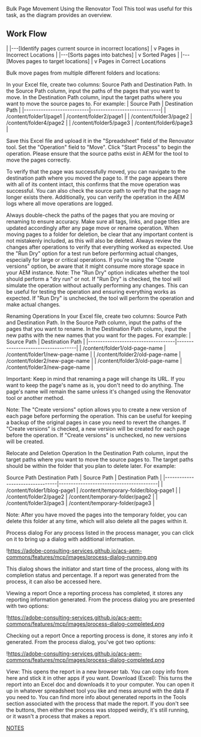 Bulk Page Movement Using the Renovator Tool
This tool was useful for this task, as the diagram provides an overview.

## Work Flow

|
|---[Identify pages current source in incorrect locations]
|
v
Pages in Incorrect Locations
|
|---[Sorts pages into batches]
|
v
Sorted Pages
|
|---[Moves pages to target locations]
|
v
Pages in Correct Locations

Bulk move pages from multiple different folders and locations:

In your Excel file, create two columns: Source Path and Destination Path.
In the Source Path column, input the paths of the pages that you want to move.
In the Destination Path column, input the target paths where you want to move the source pages to. For example:
| Source Path | Destination Path |
|---------------------------|-----------------------------|
| /content/folder1/page1 | /content/folder2/page1 |
| /content/folder3/page2 | /content/folder4/page2 |
| /content/folder5/page3 | /content/folder6/page3 |

Save this Excel file and upload it in the "Spreadsheet" field of the Renovator tool.
Set the "Operation" field to "Move".
Click "Start Process" to begin the operation.
Please ensure that the source paths exist in AEM for the tool to move the pages correctly.

To verify that the page was successfully moved, you can navigate to the destination path where you moved the page to. If the page appears there with all of its content intact, this confirms that the move operation was successful. You can also check the source path to verify that the page no longer exists there. Additionally, you can verify the operation in the AEM logs where all move operations are logged.

Always double-check the paths of the pages that you are moving or renaming to ensure accuracy.
Make sure all tags, links, and page titles are updated accordingly after any page move or rename operation.
When moving pages to a folder for deletion, be clear that any important content is not mistakenly included, as this will also be deleted.
Always review the changes after operations to verify that everything worked as expected.
Use the "Run Dry" option for a test run before performing actual changes, especially for large or critical operations.
If you're using the "Create versions" option, be aware that it might consume more storage space in your AEM instance.
Note: The "Run Dry" option indicates whether the tool should perform a "dry run" or not. If "Run Dry" is checked, the tool will simulate the operation without actually performing any changes. This can be useful for testing the operation and ensuring everything works as expected. If "Run Dry" is unchecked, the tool will perform the operation and make actual changes.

Renaming Operations
In your Excel file, create two columns: Source Path and Destination Path.
In the Source Path column, input the paths of the pages that you want to rename.
In the Destination Path column, input the new paths with the new names that you want for the pages. For example:
| Source Path | Destination Path |
|------------------------------------|------------------------------------|
| /content/folder1/old-page-name | /content/folder1/new-page-name |
| /content/folder2/old-page-name | /content/folder2/new-page-name |
| /content/folder3/old-page-name | /content/folder3/new-page-name |

Important: Keep in mind that renaming a page will change its URL. If you want to keep the page's name as is, you don't need to do anything. The page's name will remain the same unless it's changed using the Renovator tool or another method.

Note: The "Create versions" option allows you to create a new version of each page before performing the operation. This can be useful for keeping a backup of the original pages in case you need to revert the changes. If "Create versions" is checked, a new version will be created for each page before the operation. If "Create versions" is unchecked, no new versions will be created.

Relocate and Deletion Operation
In the Destination Path column, input the target paths where you want to move the source pages to. The target paths should be within the folder that you plan to delete later. For example:

Source Path Destination Path
| Source Path | Destination Path |
|---------------------------------|-----------------------------------------|
| /content/folder1/blog-page1 | /content/temporary-folder/blog-page1 |
| /content/folder2/page2 | /content/temporary-folder/page2 |
| /content/folder3/page3 | /content/temporary-folder/page3 |

Note: After you have moved the pages into the temporary folder, you can delete this folder at any time, which will also delete all the pages within it.

Process dialog
For any process listed in the process manager, you can click on it to bring up a dialog with additional information.

!https://adobe-consulting-services.github.io/acs-aem-commons/features/mcp/images/process-dialog-running.png

This dialog shows the initiator and start time of the process, along with its completion status and percentage. If a report was generated from the process, it can also be accessed here.

Viewing a report
Once a reporting process has completed, it stores any reporting information generated. From the process dialog you are presented with two options:

!https://adobe-consulting-services.github.io/acs-aem-commons/features/mcp/images/process-dialog-completed.png

Checking out a report
Once a reporting process is done, it stores any info it generated. From the process dialog, you've got two options:

!https://adobe-consulting-services.github.io/acs-aem-commons/features/mcp/images/process-dialog-completed.png

View: This opens the report in a new browser tab. You can copy info from here and stick it in other apps if you want.
Download (Excel): This turns the report into an Excel doc and downloads it to your computer. You can open it up in whatever spreadsheet tool you like and mess around with the data if you need to.
You can find more info about generated reports in the Tools section associated with the process that made the report. If you don't see the buttons, then either the process was stopped weirdly, it's still running, or it wasn't a process that makes a report.

[NOTES](https://gilberts-notes.notion.site/AEM-ACS-TOOLS-203e946469e64dcd9ddd517649dc6de8)
